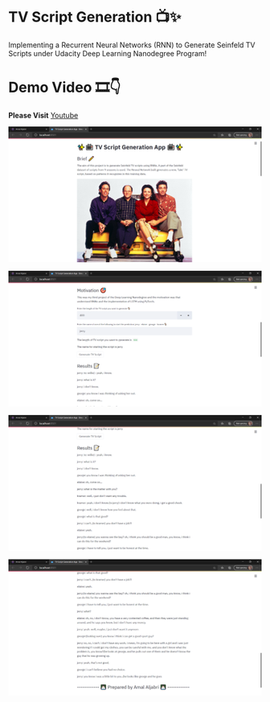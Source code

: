 # TV Script Generation 📺✨
Implementing a Recurrent Neural Networks (RNN) to Generate Seinfeld TV Scripts under Udacity Deep Learning Nanodegree Program!
# Demo Video 🎞👇
**Please Visit** [Youtube](https://www.youtube.com/watch?v=MtUNVVzgiM8)

![](https://github.com/AmalAljabri/TV-Script-Generation/blob/main/Images/TV%20Script%20Generation%20App%201.png)

![](https://github.com/AmalAljabri/TV-Script-Generation/blob/main/Images/TV%20Script%20Generation%20App%202.png)

![](https://github.com/AmalAljabri/TV-Script-Generation/blob/main/Images/TV%20Script%20Generation%20App%203.png)

![](https://github.com/AmalAljabri/TV-Script-Generation/blob/main/Images/TV%20Script%20Generation%20App%204.png)



